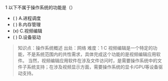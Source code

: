 1
以下不属于操作系统的功能是（）
- ( ) A.进程调度
- ( ) B.内存管理
- (x) C.视频编辑
- ( ) D.设备驱动

> 知识点：操作系统概述
> 出处：网络
> 难度：1
> C 视频编辑是一个特定的功能，不是系统范围内的共性需求，具体完成这个功能的是视频编辑应用软件。
> 当然，视频编辑应用软件在涉及文件访问时，是需要操作系统中的文件子系统支持；在涉及视频显示方面，需要操作系统的显卡/GPU等设备驱动支持。

